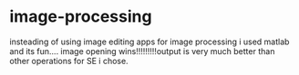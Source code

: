 # image-processing
insteading of using image editing apps for image processing i used matlab and its fun....
image opening wins!!!!!!!!!output is very much better than other operations for SE i chose.
